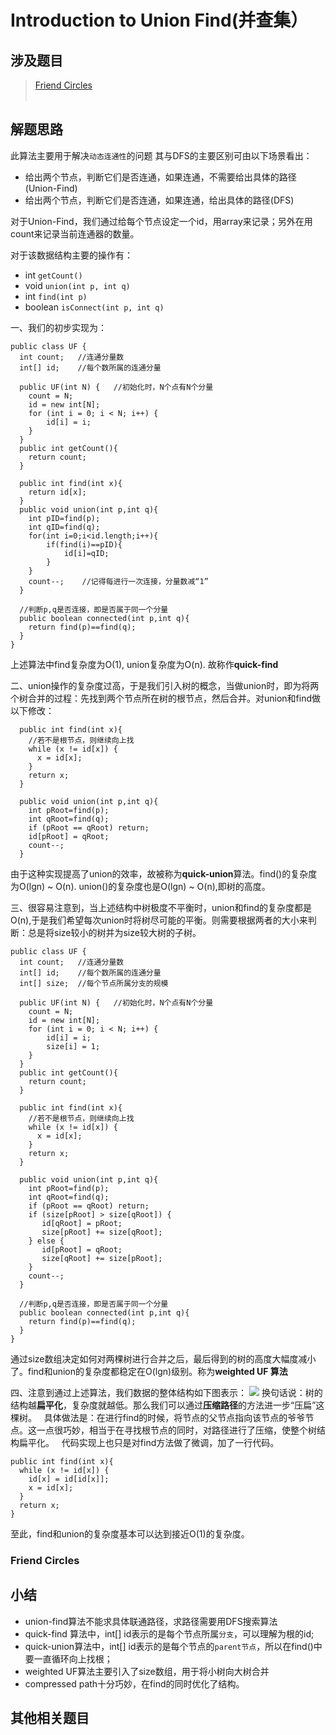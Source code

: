 # Introduction to Union Find(并查集）

## 涉及题目
 > [Friend Circles](https://leetcode.com/problems/friend-circles/description/)  
 > []()  
 > []()  
 
 
## 解题思路
此算法主要用于解决`动态连通性`的问题
其与DFS的主要区别可由以下场景看出：  
+ 给出两个节点，判断它们是否连通，如果连通，不需要给出具体的路径(Union-Find)
+ 给出两个节点，判断它们是否连通，如果连通，给出具体的路径(DFS)

对于Union-Find，我们通过给每个节点设定一个id，用array来记录；另外在用count来记录当前连通器的数量。  

对于该数据结构主要的操作有：
 + int `getCount()`
 + void `union(int p, int q)`
 + int `find(int p)`
 + boolean `isConnect(int p, int q)`

一、我们的初步实现为：

    public class UF {
      int count;   //连通分量数
      int[] id;    //每个数所属的连通分量

      public UF(int N) {   //初始化时，N个点有N个分量
        count = N;
        id = new int[N];
        for (int i = 0; i < N; i++) {
            id[i] = i;
        }
      }
      public int getCount(){
        return count;
      }
    
      public int find(int x){
        return id[x];
      }
      public void union(int p,int q){
        int pID=find(p);
        int qID=find(q);
        for(int i=0;i<id.length;i++){
            if(find(i)==pID){
                id[i]=qID;
            }
        }
        count--;    //记得每进行一次连接，分量数减“1”
      }
      
      //判断p,q是否连接，即是否属于同一个分量
      public boolean connected(int p,int q){
        return find(p)==find(q);
      }
    }
上述算法中find复杂度为O(1), union复杂度为O(n). 故称作**quick-find**

二、union操作的复杂度过高，于是我们引入树的概念，当做union时，即为将两个树合并的过程：先找到两个节点所在树的根节点，然后合并。对union和find做以下修改：

      public int find(int x){
        //若不是根节点，则继续向上找
        while (x != id[x]) {
          x = id[x];
        }
        return x;
      }
      
      public void union(int p,int q){
        int pRoot=find(p);
        int qRoot=find(q);
        if (pRoot == qRoot) return;
        id[pRoot] = qRoot;
        count--;
      }
    
由于这种实现提高了union的效率，故被称为**quick-union**算法。find()的复杂度为O(lgn) ~ O(n). union()的复杂度也是O(lgn) ~ O(n),即树的高度。

三、很容易注意到，当上述结构中树极度不平衡时，union和find的复杂度都是O(n),于是我们希望每次union时将树尽可能的平衡。则需要根据两者的大小来判断：总是将size较小的树并为size较大树的子树。

    public class UF {
      int count;   //连通分量数
      int[] id;    //每个数所属的连通分量
      int[] size;  //每个节点所属分支的规模
      
      public UF(int N) {   //初始化时，N个点有N个分量
        count = N;
        id = new int[N];
        for (int i = 0; i < N; i++) {
            id[i] = i;
            size[i] = 1;
        }
      }
      public int getCount(){
        return count;
      }
      
      public int find(int x){
        //若不是根节点，则继续向上找
        while (x != id[x]) {
          x = id[x];
        }
        return x;
      }
      
      public void union(int p,int q){
        int pRoot=find(p);
        int qRoot=find(q);
        if (pRoot == qRoot) return;
        if (size[pRoot] > size[qRoot]) {
           id[qRoot] = pRoot;
           size[pRoot] += size[qRoot];
        } else {
           id[pRoot] = qRoot;
           size[qRoot] += size[pRoot];
        }
        count--;
      }
      
      //判断p,q是否连接，即是否属于同一个分量
      public boolean connected(int p,int q){
        return find(p)==find(q);
      }
    }

通过size数组决定如何对两棵树进行合并之后，最后得到的树的高度大幅度减小了。find和union的复杂度都稳定在O(lgn)级别。称为**weighted UF 算法**

四、注意到通过上述算法，我们数据的整体结构如下图表示：
![](https://github.com/zhaoxy136/LeetCode/blob/master/Summary%20and%20Tricky%20tips/assets/Union%20Find.png)
换句话说：树的结构越**扁平化**，复杂度就越低。那么我们可以通过**压缩路径**的方法进一步“压扁”这棵树。  
具体做法是：在进行find的时候，将节点的父节点指向该节点的爷爷节点。这一点很巧妙，相当于在寻找根节点的同时，对路径进行了压缩，使整个树结构扁平化。  
代码实现上也只是对find方法做了微调，加了一行代码。

    public int find(int x){
      while (x != id[x]) {
        id[x] = id[id[x]];
        x = id[x];
      }
      return x;
    }

至此，find和union的复杂度基本可以达到接近O(1)的复杂度。

### Friend Circles








## 小结
 + union-find算法不能求具体联通路径，求路径需要用DFS搜索算法
 + quick-find 算法中，int[] id表示的是每个节点所属`分支`，可以理解为根的id;
 + quick-union算法中，int[] id表示的是每个节点的`parent节点`，所以在find()中要一直循环向上找根；
 + weighted UF算法主要引入了size数组，用于将小树向大树合并
 + compressed path十分巧妙，在find的同时优化了结构。

## 其他相关题目


